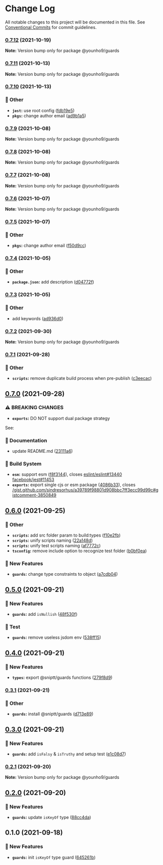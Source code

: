 # Change Log

All notable changes to this project will be documented in this file.
See [Conventional Commits](https://conventionalcommits.org) for commit guidelines.

### [0.7.12](https://github.com/younho9/lib/compare/@younho9/guards@0.7.11...@younho9/guards@0.7.12) (2021-10-19)

**Note:** Version bump only for package @younho9/guards





### [0.7.11](https://github.com/younho9/lib/compare/@younho9/guards@0.7.10...@younho9/guards@0.7.11) (2021-10-13)

**Note:** Version bump only for package @younho9/guards





### [0.7.10](https://github.com/younho9/lib/compare/@younho9/guards@0.7.9...@younho9/guards@0.7.10) (2021-10-13)


### :broom: Other

* **`jest`:** use root config ([fdb19e5](https://github.com/younho9/lib/commit/fdb19e591f574dfffdd8dac076dde54382904768))
* **`pkgs`:** change author email ([ad9b1a5](https://github.com/younho9/lib/commit/ad9b1a57b35b3e47c25096aa451ecf73eede8356))



### [0.7.9](https://github.com/younho9/lib/compare/@younho9/guards@0.7.8...@younho9/guards@0.7.9) (2021-10-08)

**Note:** Version bump only for package @younho9/guards





### [0.7.8](https://github.com/younho9/lib/compare/@younho9/guards@0.7.7...@younho9/guards@0.7.8) (2021-10-08)

**Note:** Version bump only for package @younho9/guards





### [0.7.7](https://github.com/younho9/lib/compare/@younho9/guards@0.7.6...@younho9/guards@0.7.7) (2021-10-08)

**Note:** Version bump only for package @younho9/guards





### [0.7.6](https://github.com/younho9/lib/compare/@younho9/guards@0.7.5...@younho9/guards@0.7.6) (2021-10-07)

**Note:** Version bump only for package @younho9/guards





### [0.7.5](https://github.com/younho9/lib/compare/@younho9/guards@0.7.4...@younho9/guards@0.7.5) (2021-10-07)


### :broom: Other

* **`pkgs`:** change author email ([f50d9cc](https://github.com/younho9/lib/commit/f50d9cc4942d756b4b239d109d0990bfbc39f2a2))



### [0.7.4](https://github.com/younho9/lib/compare/@younho9/guards@0.7.3...@younho9/guards@0.7.4) (2021-10-05)


### :broom: Other

* **`package.json`:** add description ([d04772f](https://github.com/younho9/lib/commit/d04772fee6585b8bb1529589b570d8237156189a))



### [0.7.3](https://github.com/younho9/lib/compare/@younho9/guards@0.7.2...@younho9/guards@0.7.3) (2021-10-05)


### :broom: Other

* add keywords ([ad936d0](https://github.com/younho9/lib/commit/ad936d0a2aa3ecb5d1a7450359688b6f4fbd3ea9))



### [0.7.2](https://github.com/younho9/lib/compare/@younho9/guards@0.7.1...@younho9/guards@0.7.2) (2021-09-30)

**Note:** Version bump only for package @younho9/guards





### [0.7.1](https://github.com/younho9/lib/compare/@younho9/guards@0.7.0...@younho9/guards@0.7.1) (2021-09-28)


### :broom: Other

* **`scripts`:** remove duplicate build process when pre-publish ([c3eecac](https://github.com/younho9/lib/commit/c3eecac5652850fdc3365c555e386837d0a60773))



## [0.7.0](https://github.com/younho9/lib/compare/@younho9/guards@0.6.0...@younho9/guards@0.7.0) (2021-09-28)


### ⚠ BREAKING CHANGES

* **`exports`:** DO NOT support dual package strategy

See:

### :memo: Documentation

* update README.md ([23111a6](https://github.com/younho9/lib/commit/23111a61c9b48cd5f5c9ed84514e0d145ac3e0dd))


### :hammer: Build System

* **`esm`:** support esm ([f8f3144](https://github.com/younho9/lib/commit/f8f3144921c6d9adfc80c7637620c777a17e6546)), closes [eslint/eslint#13440](https://github.com/eslint/eslint/issues/13440) [facebook/jest#11453](https://github.com/facebook/jest/issues/11453)
* **`exports`:** export single cjs or esm package ([4086b33](https://github.com/younho9/lib/commit/4086b337c36471268ddb55ee1aa632a3d056bfd0)), closes [/gist.github.com/sindresorhus/a39789f98801d908bbc7ff3ecc99d99c#gistcomment-3850849](https://github.com/younho9//gist.github.com/sindresorhus/a39789f98801d908bbc7ff3ecc99d99c/issues/gistcomment-3850849)



## [0.6.0](https://github.com/younho9/lib/compare/@younho9/guards@0.5.0...@younho9/guards@0.6.0) (2021-09-25)


### :broom: Other

* **`scripts`:** add src folder param to build:types ([f10e2fb](https://github.com/younho9/lib/commit/f10e2fb681bb632dd046ac655087e516b03e9925))
* **`scripts`:** unify scripts naming ([22a148d](https://github.com/younho9/lib/commit/22a148d449c440ad8dc002a14bad4aaff6472f65))
* **`scripts`:** unify test scripts naming ([af7772c](https://github.com/younho9/lib/commit/af7772c7e5ca9b90a158b22d743f5245b17968eb))
* **`tsconfig`:** remove include option to recognize test folder ([b0bf0ea](https://github.com/younho9/lib/commit/b0bf0ea007b2ff7ac28b5afc81ea896ef9a9b833))


### :rocket: New Features

* **`guards`:** change type constraints to object ([a7cdb04](https://github.com/younho9/lib/commit/a7cdb0403dab60ad065286460c8af0d29e61fdaa))



## [0.5.0](https://github.com/younho9/lib/compare/@younho9/guards@0.4.0...@younho9/guards@0.5.0) (2021-09-21)


### :rocket: New Features

* **`guards`:** add `isNullish` ([48f530f](https://github.com/younho9/lib/commit/48f530f776c3c0cf4965aa7c08be8db3a96b4baf))


### :test_tube: Test

* **`guards`:** remove useless jsdom env ([538ff15](https://github.com/younho9/lib/commit/538ff156620a3d1a8c70e167b1694ecaf39536e0))



## [0.4.0](https://github.com/younho9/lib/compare/@younho9/guards@0.3.1...@younho9/guards@0.4.0) (2021-09-21)


### :rocket: New Features

* **`types`:** export @sniptt/guards functions ([279f8d9](https://github.com/younho9/lib/commit/279f8d9dd66dc6364d043362f1d802b49a0131b5))



### [0.3.1](https://github.com/younho9/lib/compare/@younho9/guards@0.3.0...@younho9/guards@0.3.1) (2021-09-21)


### :broom: Other

* **`guards`:** install @sniptt/guards ([d713e89](https://github.com/younho9/lib/commit/d713e898724af3dac93fcdd8c653f5c5a8c0487f))



## [0.3.0](https://github.com/younho9/lib/compare/@younho9/guards@0.2.1...@younho9/guards@0.3.0) (2021-09-21)


### :rocket: New Features

* **`guards`:** add `isFalsy` & `isTruthy` and setup test ([e1c08d7](https://github.com/younho9/lib/commit/e1c08d783c7d54e26587a604dbbc19bb11795f45))



### [0.2.1](https://github.com/younho9/lib/compare/@younho9/guards@0.2.0...@younho9/guards@0.2.1) (2021-09-20)

**Note:** Version bump only for package @younho9/guards





## [0.2.0](https://github.com/younho9/lib/compare/@younho9/guards@0.1.0...@younho9/guards@0.2.0) (2021-09-20)


### :rocket: New Features

* **`guards`:** update `isKeyOf` type ([88cc4da](https://github.com/younho9/lib/commit/88cc4da660550ed1cec4de89f285d698c0c594dc))



## 0.1.0 (2021-09-18)


### :rocket: New Features

* **`guards`:** init `isKeyOf` type guard ([645261b](https://github.com/younho9/lib/commit/645261b4652e680c134cdbd0ff621fc9a538b344))
